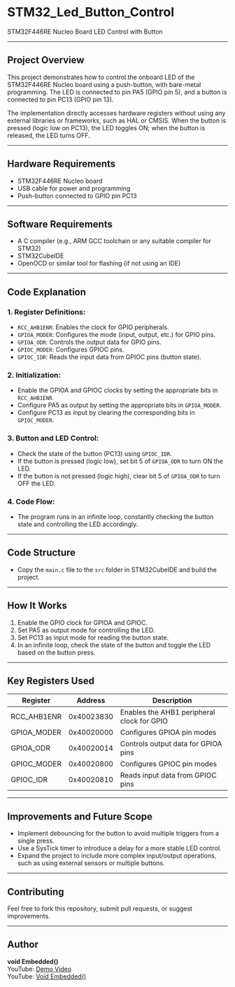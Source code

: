 # STM32_Led_Button_Control

STM32F446RE Nucleo Board LED Control with Button

---

## Project Overview

This project demonstrates how to control the onboard LED of the STM32F446RE Nucleo board using a push-button, with bare-metal programming. The LED is connected to pin PA5 (GPIO pin 5), and a button is connected to pin PC13 (GPIO pin 13). 

The implementation directly accesses hardware registers without using any external libraries or frameworks, such as HAL or CMSIS. When the button is pressed (logic low on PC13), the LED toggles ON; when the button is released, the LED turns OFF.

---

## Hardware Requirements
- STM32F446RE Nucleo board
- USB cable for power and programming
- Push-button connected to GPIO pin PC13

---

## Software Requirements
- A C compiler (e.g., ARM GCC toolchain or any suitable compiler for STM32)
- STM32CubeIDE
- OpenOCD or similar tool for flashing (if not using an IDE)

---

## Code Explanation

### 1. **Register Definitions**:
   - `RCC_AHB1ENR`: Enables the clock for GPIO peripherals.
   - `GPIOA_MODER`: Configures the mode (input, output, etc.) for GPIO pins.
   - `GPIOA_ODR`: Controls the output data for GPIO pins.
   - `GPIOC_MODER`: Configures GPIOC pins.
   - `GPIOC_IDR`: Reads the input data from GPIOC pins (button state).

### 2. **Initialization**:
   - Enable the GPIOA and GPIOC clocks by setting the appropriate bits in `RCC_AHB1ENR`.
   - Configure PA5 as output by setting the appropriate bits in `GPIOA_MODER`.
   - Configure PC13 as input by clearing the corresponding bits in `GPIOC_MODER`.

### 3. **Button and LED Control**:
   - Check the state of the button (PC13) using `GPIOC_IDR`.
   - If the button is pressed (logic low), set bit 5 of `GPIOA_ODR` to turn ON the LED.
   - If the button is not pressed (logic high), clear bit 5 of `GPIOA_ODR` to turn OFF the LED.

### 4. **Code Flow**:
   - The program runs in an infinite loop, constantly checking the button state and controlling the LED accordingly.

---

## Code Structure
   - Copy the `main.c` file to the `src` folder in STM32CubeIDE and build the project.

---

## How It Works
1. Enable the GPIO clock for GPIOA and GPIOC.
2. Set PA5 as output mode for controlling the LED.
3. Set PC13 as input mode for reading the button state.
4. In an infinite loop, check the state of the button and toggle the LED based on the button press.

---

## Key Registers Used
| Register         | Address       | Description                                |
|------------------|---------------|--------------------------------------------|
| RCC_AHB1ENR      | 0x40023830    | Enables the AHB1 peripheral clock for GPIO |
| GPIOA_MODER      | 0x40020000    | Configures GPIOA pin modes                 |
| GPIOA_ODR        | 0x40020014    | Controls output data for GPIOA pins        |
| GPIOC_MODER      | 0x40020800    | Configures GPIOC pin modes                 |
| GPIOC_IDR        | 0x40020810    | Reads input data from GPIOC pins           |

---

## Improvements and Future Scope
- Implement debouncing for the button to avoid multiple triggers from a single press.
- Use a SysTick timer to introduce a delay for a more stable LED control.
- Expand the project to include more complex input/output operations, such as using external sensors or multiple buttons.

---

## Contributing
Feel free to fork this repository, submit pull requests, or suggest improvements.

---

## Author
**void Embedded()**  
YouTube: [Demo Video](https://youtube.com/shorts/jnpERZYrReI?si=CKZEfIEUdJxdNdmu)  
YouTube: [Void Embedded()](https://youtube.com/@void_embedded?si=LfwY5p6dR7dW5s0p)
